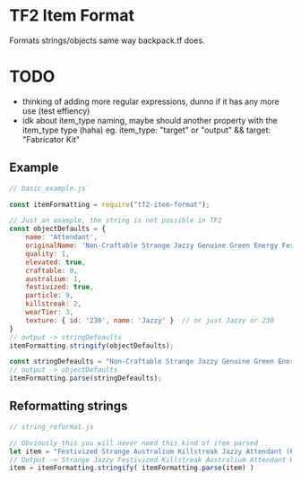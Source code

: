 # TF2 Item Format
Formats strings/objects same way backpack.tf does.

# TODO
- thinking of adding more regular expressions, dunno if it has any more use (test effiency)
- idk about item_type naming, maybe should another property with the item_type type (haha) eg. item_type: "target" or "output" && target: "Fabricator Kit"

## Example
```js
// basic_example.js¨

const itemFormatting = require("tf2-item-format");

// Just an example, the string is not possible in TF2
const objectDefaults = { 
    name: 'Attendant',
    originalName: 'Non-Craftable Strange Jazzy Genuine Green Energy Festivized Specialized Killstreak Australium Attendant (Field-Tested)',
    quality: 1,
    elevated: true,
    craftable: 0,
    australium: 1,
    festivized: true,
    particle: 9,
    killstreak: 2,
    wearTier: 3,
    texture: { id: '230', name: 'Jazzy' }  // or just Jazzy or 230
}
// output -> stringDefeaults
itemFormatting.stringify(objectDefaults);

const stringDefeaults = "Non-Craftable Strange Jazzy Genuine Green Energy Festivized Specialized Killstreak Australium Attendant (Field-Tested)";
// output -> objectDefaults
itemFormatting.parse(stringDefeaults);
```

## Reformatting strings
```js
// string_reformat.js

// Obviously this you will never need this kind of item parsed
let item = "Festivized Strange Australium Killstreak Jazzy Attendant (Field-Tested) Kit";
// Output -> Strange Jazzy Festivized Killstreak Australium Attendant Kit (Field-Tested) 
item = itemFormatting.stringify( itemFormatting.parse(item) )

```